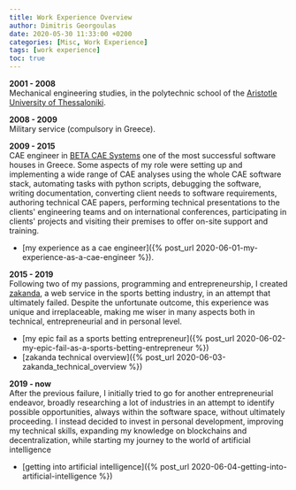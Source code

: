 ```yaml
---
title: Work Experience Overview 
author: Dimitris Georgoulas
date: 2020-05-30 11:33:00 +0200
categories: [Misc, Work Experience]
tags: [work experience]
toc: true
---  
```


**2001 - 2008**   
Mechanical engineering studies, in the polytechnic school of the 
[Aristotle University of Thessaloniki](https://en.wikipedia.org/wiki/Aristotle_University_of_Thessaloniki).

**2008 - 2009**  
Military service (compulsory in Greece).

**2009 - 2015**  
CAE engineer in [BETA CAE Systems](https://www.beta-cae.com/) one of the most successful software houses in Greece. 
Some aspects of my role were setting up and implementing a wide range of CAE analyses using the whole CAE software stack, 
automating tasks with python scripts, debugging the software, writing documentation, converting client needs to software requirements, 
authoring technical CAE papers, performing technical presentations to the clients' engineering teams and on international conferences, 
participating in clients' projects and visiting their premises to offer on-site support and training.
- [my experience as a cae engineer]({% post_url 2020-06-01-my-experience-as-a-cae-engineer %}). 

**2015 - 2019**  
Following two of my passions, programming and entrepreneurship, I created [zakanda](https://www.zakanda.com/), 
a web service in the sports betting industry, in an attempt that ultimately failed. Despite the unfortunate 
outcome, this experience was unique and irreplaceable, making me wiser in many aspects both 
in technical, entrepreneurial and in personal level.
- [my epic fail as a sports betting entrepreneur]({% post_url 2020-06-02-my-epic-fail-as-a-sports-betting-entrepreneur %})
- [zakanda technical overview]({% post_url 2020-06-03-zakanda_technical_overview %})   

**2019 - now**  
After the previous failure, I initially tried to go for another entrepreneurial endeavor, broadly researching a lot of industries in an attempt 
to identify possible opportunities, always within the software space, without ultimately proceeding. I instead decided to 
invest in personal development, improving my technical skills, expanding my knowledge on blockchains and decentralization,
while starting my journey to the world of artificial intelligence 
- [getting into artificial intelligence]({% post_url 2020-06-04-getting-into-artificial-intelligence %})
